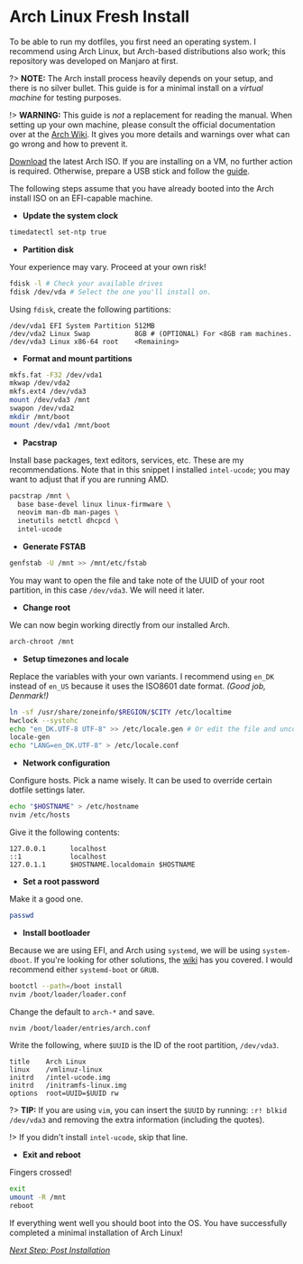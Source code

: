 # Arch Linux Fresh Install
To be able to run my dotfiles, you first need an operating system.
I recommend using Arch Linux, but Arch-based distributions also work;
this repository was developed on Manjaro at first.

?> **NOTE:** The Arch install process heavily depends on your setup, and there
is no silver bullet.
This guide is for a minimal install on a _virtual machine_ for testing purposes.

!> **WARNING:** This guide is _not_ a replacement for reading the manual.
When setting up your own machine, please consult the official documentation over
at the [Arch Wiki](https://wiki.archlinux.org/index.php/installation_guide).
It gives you more details and warnings over what can go wrong and how to 
prevent it.

[Download](https://www.archlinux.org/download/) the latest Arch ISO.
If you are installing on a VM, no further action is required.
Otherwise, prepare a USB stick and follow the
[guide](https://wiki.archlinux.org/index.php/USB_flash_installation_media).

The following steps assume that you have already booted into the Arch install
ISO on an EFI-capable machine.

- **Update the system clock**

```zsh
timedatectl set-ntp true
```

- **Partition disk**

Your experience may vary.
Proceed at your own risk!
```zsh
fdisk -l # Check your available drives
fdisk /dev/vda # Select the one you'll install on.
```
Using `fdisk`, create the following partitions:
```
/dev/vda1 EFI System Partition 512MB
/dev/vda2 Linux Swap           8GB # (OPTIONAL) For <8GB ram machines. 
/dev/vda3 Linux x86-64 root    <Remaining>
```

- **Format and mount partitions**

```zsh
mkfs.fat -F32 /dev/vda1
mkwap /dev/vda2
mkfs.ext4 /dev/vda3
mount /dev/vda3 /mnt
swapon /dev/vda2
mkdir /mnt/boot
mount /dev/vda1 /mnt/boot
```

- **Pacstrap**

Install base packages, text editors, services, etc.
These are my recommendations.
Note that in this snippet I installed `intel-ucode`; you may want to adjust that
if you are running AMD.
```zsh
pacstrap /mnt \
  base base-devel linux linux-firmware \
  neovim man-db man-pages \
  inetutils netctl dhcpcd \
  intel-ucode
```

- **Generate FSTAB**

```zsh
genfstab -U /mnt >> /mnt/etc/fstab
```
You may want to open the file and take note of the UUID of your root partition,
in this case `/dev/vda3`.
We will need it later.

- **Change root**

We can now begin working directly from our installed Arch.
```zsh
arch-chroot /mnt
```

- **Setup timezones and locale**

Replace the variables with your own variants. I recommend using `en_DK` instead
of `en_US` because it uses the ISO8601 date format. _(Good job, Denmark!)_
```zsh
ln -sf /usr/share/zoneinfo/$REGION/$CITY /etc/localtime
hwclock --systohc
echo "en_DK.UTF-8 UTF-8" >> /etc/locale.gen # Or edit the file and uncomment it.
locale-gen
echo "LANG=en_DK.UTF-8" > /etc/locale.conf
```

- **Network configuration**

Configure hosts.
Pick a name wisely.
It can be used to override certain dotfile settings later.

```zsh
echo "$HOSTNAME" > /etc/hostname
nvim /etc/hosts
```
Give it the following contents:

```
127.0.0.1      localhost
::1            localhost
127.0.1.1      $HOSTNAME.localdomain $HOSTNAME
```

- **Set a root password**

Make it a good one.

```zsh
passwd
```

- **Install bootloader**

Because we are using EFI, and Arch using `systemd`, we will be using
`system-dboot`.
If you're looking for other solutions, the 
[wiki](https://wiki.archlinux.org/index.php/Arch_boot_process#Boot_loader) has
you covered.
I would recommend either `systemd-boot` or `GRUB`.

```zsh
bootctl --path=/boot install
nvim /boot/loader/loader.conf
```

Change the default to `arch-*` and save.
```zsh
nvim /boot/loader/entries/arch.conf
```

Write the following, where `$UUID` is the ID of the root partition, `/dev/vda3`.
```
title    Arch Linux
linux    /vmlinuz-linux
initrd   /intel-ucode.img
initrd   /initramfs-linux.img
options  root=UUID=$UUID rw
```

?> **TIP:** If you are using `vim`, you can insert the `$UUID` by running:
`:r! blkid /dev/vda3` and removing the extra information (including the quotes).

!> If you didn't install `intel-ucode`, skip that line.
 
- **Exit and reboot**

Fingers crossed!
```zsh
exit
umount -R /mnt
reboot
```
If everything went well you should boot into the OS.
You have successfully completed a minimal installation of Arch Linux!

[_Next Step: Post Installation_](installation/post_install.md)
